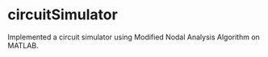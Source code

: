 # circuitSimulator
Implemented a circuit simulator using Modified Nodal Analysis Algorithm on MATLAB.
